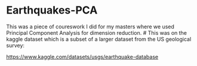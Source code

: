 # Earthquakes-PCA
This was a piece of coureswork I did for my masters where we used Principal Component Analysis for dimension reduction. #
This was on the kaggle dataset which is a subset of a larger dataset from the US geological survey:

https://www.kaggle.com/datasets/usgs/earthquake-database

